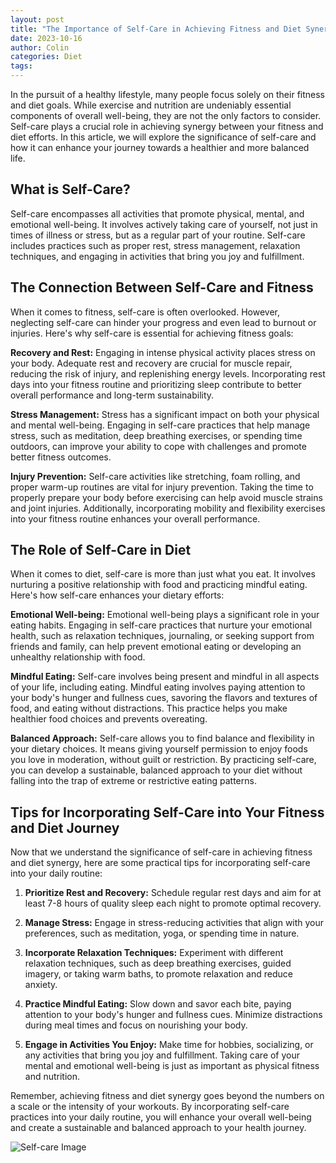```yaml
---
layout: post
title: "The Importance of Self-Care in Achieving Fitness and Diet Synergy"
date: 2023-10-16
author: Colin
categories: Diet
tags: 
---
```


In the pursuit of a healthy lifestyle, many people focus solely on their fitness and diet goals. While exercise and nutrition are undeniably essential components of overall well-being, they are not the only factors to consider. Self-care plays a crucial role in achieving synergy between your fitness and diet efforts. In this article, we will explore the significance of self-care and how it can enhance your journey towards a healthier and more balanced life.

## What is Self-Care?

Self-care encompasses all activities that promote physical, mental, and emotional well-being. It involves actively taking care of yourself, not just in times of illness or stress, but as a regular part of your routine. Self-care includes practices such as proper rest, stress management, relaxation techniques, and engaging in activities that bring you joy and fulfillment.

## The Connection Between Self-Care and Fitness

When it comes to fitness, self-care is often overlooked. However, neglecting self-care can hinder your progress and even lead to burnout or injuries. Here's why self-care is essential for achieving fitness goals:

**Recovery and Rest:** Engaging in intense physical activity places stress on your body. Adequate rest and recovery are crucial for muscle repair, reducing the risk of injury, and replenishing energy levels. Incorporating rest days into your fitness routine and prioritizing sleep contribute to better overall performance and long-term sustainability.

**Stress Management:** Stress has a significant impact on both your physical and mental well-being. Engaging in self-care practices that help manage stress, such as meditation, deep breathing exercises, or spending time outdoors, can improve your ability to cope with challenges and promote better fitness outcomes.

**Injury Prevention:** Self-care activities like stretching, foam rolling, and proper warm-up routines are vital for injury prevention. Taking the time to properly prepare your body before exercising can help avoid muscle strains and joint injuries. Additionally, incorporating mobility and flexibility exercises into your fitness routine enhances your overall performance.

## The Role of Self-Care in Diet

When it comes to diet, self-care is more than just what you eat. It involves nurturing a positive relationship with food and practicing mindful eating. Here's how self-care enhances your dietary efforts:

**Emotional Well-being:** Emotional well-being plays a significant role in your eating habits. Engaging in self-care practices that nurture your emotional health, such as relaxation techniques, journaling, or seeking support from friends and family, can help prevent emotional eating or developing an unhealthy relationship with food.

**Mindful Eating:** Self-care involves being present and mindful in all aspects of your life, including eating. Mindful eating involves paying attention to your body's hunger and fullness cues, savoring the flavors and textures of food, and eating without distractions. This practice helps you make healthier food choices and prevents overeating.

**Balanced Approach:** Self-care allows you to find balance and flexibility in your dietary choices. It means giving yourself permission to enjoy foods you love in moderation, without guilt or restriction. By practicing self-care, you can develop a sustainable, balanced approach to your diet without falling into the trap of extreme or restrictive eating patterns.

## Tips for Incorporating Self-Care into Your Fitness and Diet Journey

Now that we understand the significance of self-care in achieving fitness and diet synergy, here are some practical tips for incorporating self-care into your daily routine:

1. **Prioritize Rest and Recovery:** Schedule regular rest days and aim for at least 7-8 hours of quality sleep each night to promote optimal recovery.

2. **Manage Stress:** Engage in stress-reducing activities that align with your preferences, such as meditation, yoga, or spending time in nature.

3. **Incorporate Relaxation Techniques:** Experiment with different relaxation techniques, such as deep breathing exercises, guided imagery, or taking warm baths, to promote relaxation and reduce anxiety.

4. **Practice Mindful Eating:** Slow down and savor each bite, paying attention to your body's hunger and fullness cues. Minimize distractions during meal times and focus on nourishing your body.

5. **Engage in Activities You Enjoy:** Make time for hobbies, socializing, or any activities that bring you joy and fulfillment. Taking care of your mental and emotional well-being is just as important as physical fitness and nutrition.

Remember, achieving fitness and diet synergy goes beyond the numbers on a scale or the intensity of your workouts. By incorporating self-care practices into your daily routine, you will enhance your overall well-being and create a sustainable and balanced approach to your health journey.

![Self-care Image](https://source.unsplash.com/1600x900/?self-care)